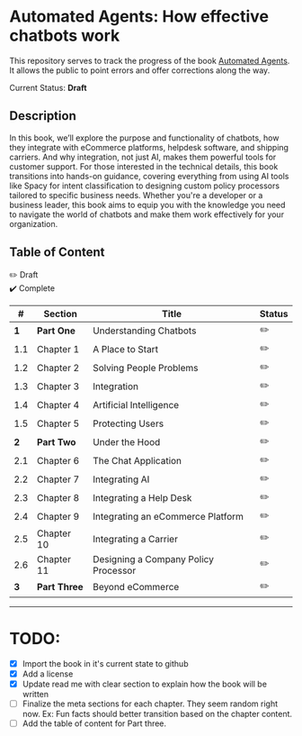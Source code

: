 # Automated Agents: How effective chatbots work

This repository serves to track the progress of the book [Automated Agents](https://www.automatedagentsbook.com/). It allows the public to point errors and offer corrections along the way.

Current Status: **Draft**

## Description

In this book, we’ll explore the purpose and functionality of chatbots, how they integrate with eCommerce platforms, helpdesk software, and shipping carriers. And why integration, not just AI, makes them powerful tools for customer support. For those interested in the technical details, this book transitions into hands-on guidance, covering everything from using AI tools like Spacy for intent classification to designing custom policy processors tailored to specific business needs. Whether you're a developer or a business leader, this book aims to equip you with the knowledge you need to navigate the world of chatbots and make them work effectively for your organization.


## Table of Content

:pencil2: Draft  
:heavy_check_mark: Complete

| # | Section | Title | Status |
|---| ------- | ----- | ------ |
| **1** | **Part One** | Understanding Chatbots  | :pencil2: |
| 1.1 | Chapter 1 | A Place to Start | :pencil2: | 
| 1.2 | Chapter 2 | Solving People Problems | :pencil2: | 
| 1.3 | Chapter 3 | Integration| :pencil2: | 
| 1.4 | Chapter 4 | Artificial Intelligence | :pencil2: | 
| 1.5 | Chapter 5 | Protecting Users | :pencil2: |
| **2** | **Part Two** | Under the Hood  | :pencil2: |
| 2.1 | Chapter 6 | The Chat Application | :pencil2: | 
| 2.2 | Chapter 7 | Integrating AI | :pencil2: | 
| 2.3 | Chapter 8 | Integrating a Help Desk | :pencil2: | 
| 2.4 | Chapter 9 | Integrating an eCommerce Platform | :pencil2: | 
| 2.5 | Chapter 10 | Integrating a Carrier | :pencil2: | 
| 2.6 | Chapter 11 | Designing a Company Policy Processor | :pencil2: | 
| **3** | **Part Three** | Beyond eCommerce | :pencil2: |

---


# TODO:

- [x] Import the book in it's current state to github
- [x] Add a license
- [x] Update read me with clear section to explain how the book will be written
- [ ] Finalize the meta sections for each chapter. They seem random right now. Ex: Fun facts should better transition based on the chapter content.
- [ ] Add the table of content for Part three. 